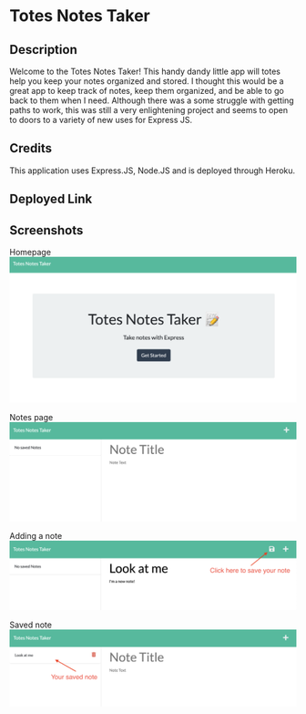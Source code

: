 # Totes Notes Taker

## Description

Welcome to the Totes Notes Taker! This handy dandy little app will totes help you keep your notes organized and stored. I thought this would be a great app to keep track of notes, keep them organized, and be able to go back to them when I need. Although there was a some struggle with getting paths to work, this was still a very enlightening project and seems to open to doors to a variety of new uses for Express JS.

## Credits

This application uses Express.JS, Node.JS and is deployed through Heroku.

## Deployed Link

## Screenshots

Homepage
![Image of the landing page/homepage](assets/images/homescreen.png)

Notes page
![Image of the blank notes page](assets/images/notes-screen.png)

Adding a note
![Image of a note being added](assets/images/adding-note.png)

Saved note
![Image of a note that has been saved](assets/images/saved-note.png)